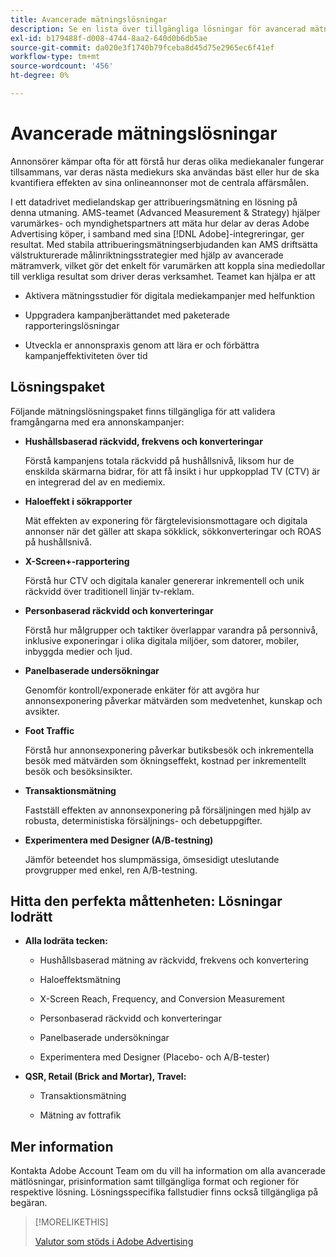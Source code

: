 ```yaml
---
title: Avancerade mätningslösningar
description: Se en lista över tillgängliga lösningar för avancerad mätning.
exl-id: b179488f-d008-4744-8aa2-640d0b6db5ae
source-git-commit: da020e3f1740b79fceba8d45d75e2965ec6f41ef
workflow-type: tm+mt
source-wordcount: '456'
ht-degree: 0%

---
```


# Avancerade mätningslösningar

Annonsörer kämpar ofta för att förstå hur deras olika mediekanaler fungerar tillsammans, var deras nästa mediekurs ska användas bäst eller hur de ska kvantifiera effekten av sina onlineannonser mot de centrala affärsmålen.

I ett datadrivet medielandskap ger attribueringsmätning en lösning på denna utmaning. AMS-teamet (Advanced Measurement &amp; Strategy) hjälper varumärkes- och myndighetspartners att mäta hur delar av deras Adobe Advertising köper, i samband med sina [!DNL Adobe]-integreringar, ger resultat. Med stabila attribueringsmätningserbjudanden kan AMS driftsätta välstrukturerade målinriktningsstrategier med hjälp av avancerade mätramverk, vilket gör det enkelt för varumärken att koppla sina mediedollar till verkliga resultat som driver deras verksamhet. Teamet kan hjälpa er att

* Aktivera mätningsstudier för digitala mediekampanjer med helfunktion

* Uppgradera kampanjberättandet med paketerade rapporteringslösningar

* Utveckla er annonspraxis genom att lära er och förbättra kampanjeffektiviteten över tid

## Lösningspaket

Följande mätningslösningspaket finns tillgängliga för att validera framgångarna med era annonskampanjer:

* **Hushållsbaserad räckvidd, frekvens och konverteringar**

  Förstå kampanjens totala räckvidd på hushållsnivå, liksom hur de enskilda skärmarna bidrar, för att få insikt i hur uppkopplad TV (CTV) är en integrerad del av en mediemix.

* **Haloeffekt i sökrapporter**

  Mät effekten av exponering för färgtelevisionsmottagare och digitala annonser när det gäller att skapa sökklick, sökkonverteringar och ROAS på hushållsnivå.

* **X-Screen+-rapportering**

  Förstå hur CTV och digitala kanaler genererar inkrementell och unik räckvidd över traditionell linjär tv-reklam.

* **Personbaserad räckvidd och konverteringar**

  Förstå hur målgrupper och taktiker överlappar varandra på personnivå, inklusive exponeringar i olika digitala miljöer, som datorer, mobiler, inbyggda medier och ljud.

* **Panelbaserade undersökningar**

  Genomför kontroll/exponerade enkäter för att avgöra hur annonsexponering påverkar mätvärden som medvetenhet, kunskap och avsikter.

* **Foot Traffic**

  Förstå hur annonsexponering påverkar butiksbesök och inkrementella besök med mätvärden som ökningseffekt, kostnad per inkrementellt besök och besöksinsikter.

* **Transaktionsmätning**

  Fastställ effekten av annonsexponering på försäljningen med hjälp av robusta, deterministiska försäljnings- och debetuppgifter.

* **Experimentera med Designer (A/B-testning)**

  Jämför beteendet hos slumpmässiga, ömsesidigt uteslutande provgrupper med enkel, ren A/B-testning.

## Hitta den perfekta måttenheten: Lösningar lodrätt

* **Alla lodräta tecken:**

   * Hushållsbaserad mätning av räckvidd, frekvens och konvertering

   * Haloeffektsmätning

   * X-Screen Reach, Frequency, and Conversion Measurement

   * Personbaserad räckvidd och konverteringar

   * Panelbaserade undersökningar

   * Experimentera med Designer (Placebo- och A/B-tester)

* **QSR, Retail (Brick and Mortar), Travel:**

   * Transaktionsmätning

   * Mätning av fottrafik

## Mer information

Kontakta Adobe Account Team om du vill ha information om alla avancerade mätlösningar, prisinformation samt tillgängliga format och regioner för respektive lösning. Lösningsspecifika fallstudier finns också tillgängliga på begäran.

>[!MORELIKETHIS]
>
>[Valutor som stöds i Adobe Advertising](/help/dsp/currency.md)
